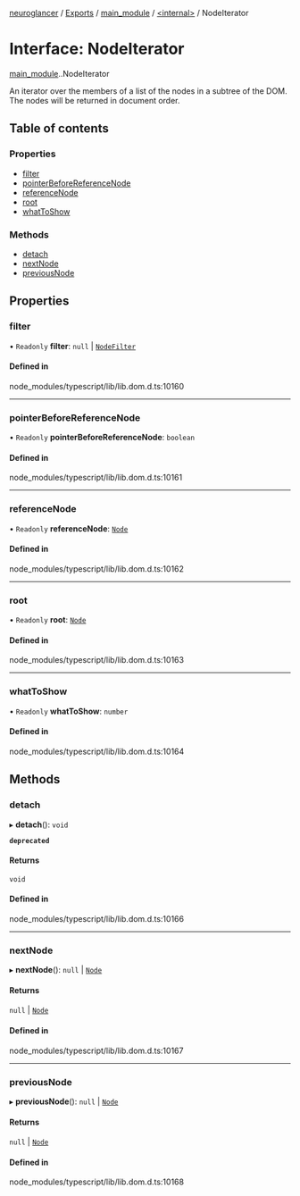 [neuroglancer](../README.md) / [Exports](../modules.md) / [main\_module](../modules/main_module.md) / [<internal\>](../modules/main_module._internal_.md) / NodeIterator

# Interface: NodeIterator

[main_module](../modules/main_module.md).[<internal>](../modules/main_module._internal_.md).NodeIterator

An iterator over the members of a list of the nodes in a subtree of the DOM. The nodes will be returned in document order.

## Table of contents

### Properties

- [filter](main_module._internal_.NodeIterator.md#filter)
- [pointerBeforeReferenceNode](main_module._internal_.NodeIterator.md#pointerbeforereferencenode)
- [referenceNode](main_module._internal_.NodeIterator.md#referencenode)
- [root](main_module._internal_.NodeIterator.md#root)
- [whatToShow](main_module._internal_.NodeIterator.md#whattoshow)

### Methods

- [detach](main_module._internal_.NodeIterator.md#detach)
- [nextNode](main_module._internal_.NodeIterator.md#nextnode)
- [previousNode](main_module._internal_.NodeIterator.md#previousnode)

## Properties

### filter

• `Readonly` **filter**: ``null`` \| [`NodeFilter`](../modules/main_module._internal_.md#nodefilter-1)

#### Defined in

node_modules/typescript/lib/lib.dom.d.ts:10160

___

### pointerBeforeReferenceNode

• `Readonly` **pointerBeforeReferenceNode**: `boolean`

#### Defined in

node_modules/typescript/lib/lib.dom.d.ts:10161

___

### referenceNode

• `Readonly` **referenceNode**: [`Node`](../modules/main_module._internal_.md#node)

#### Defined in

node_modules/typescript/lib/lib.dom.d.ts:10162

___

### root

• `Readonly` **root**: [`Node`](../modules/main_module._internal_.md#node)

#### Defined in

node_modules/typescript/lib/lib.dom.d.ts:10163

___

### whatToShow

• `Readonly` **whatToShow**: `number`

#### Defined in

node_modules/typescript/lib/lib.dom.d.ts:10164

## Methods

### detach

▸ **detach**(): `void`

**`deprecated`**

#### Returns

`void`

#### Defined in

node_modules/typescript/lib/lib.dom.d.ts:10166

___

### nextNode

▸ **nextNode**(): ``null`` \| [`Node`](../modules/main_module._internal_.md#node)

#### Returns

``null`` \| [`Node`](../modules/main_module._internal_.md#node)

#### Defined in

node_modules/typescript/lib/lib.dom.d.ts:10167

___

### previousNode

▸ **previousNode**(): ``null`` \| [`Node`](../modules/main_module._internal_.md#node)

#### Returns

``null`` \| [`Node`](../modules/main_module._internal_.md#node)

#### Defined in

node_modules/typescript/lib/lib.dom.d.ts:10168
